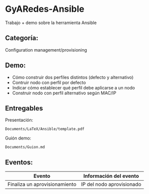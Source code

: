 # GyARedes-Ansible
Trabajo + demo sobre la herramienta Ansible

## Categoría:

Configuration management/provisioning

## Demo:

* Cómo construir dos perfiles distintos (defecto y alternativo)
* Contruir nodo con perfil por defecto
* Indicar cómo establecer qué perfil debe aplicarse a un nodo
* Construir nodo con perfil alternativo según MAC/IP

## Entregables

Presentación:

`Documents/LaTeX/Ansible/template.pdf`

Guión demo:

`Documents/Guion.md`

## Eventos:

|**Evento**                   |**Información del evento**|
|:---------------------------:|:------------------------:|
|Finaliza un aprovisionamiento|IP del nodo aprovisionado |
